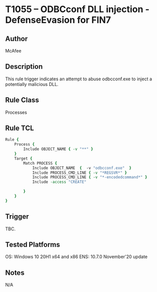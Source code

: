 # T1055 – ODBCconf DLL injection - DefenseEvasion for FIN7

## Author
McAfee

## Description
This rule trigger indicates an attempt to abuse odbcconf.exe to inject a potentially malicious DLL.  

## Rule Class 
Processes

## Rule TCL
```tcl
Rule {
    Process {
        Include OBJECT_NAME { -v "**" }
    }
    Target {
        Match PROCESS {
            Include OBJECT_NAME  {  -v "odbcconf.exe"  }
            Include PROCESS_CMD_LINE { -v "*REGSVR*" }
            Include PROCESS_CMD_LINE { -v "*-encodedcommand*" }
            Include -access "CREATE"
            
        }
    }
}
```

## Trigger
TBC.

## Tested Platforms
OS: Windows 10 20H1 x64 and x86
ENS: 10.7.0 November'20 update

## Notes
N/A